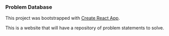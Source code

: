 ### Problem Database 

This project was bootstrapped with [Create React App](https://github.com/facebookincubator/create-react-app). 

This is a website that will have a repository of problem statements to solve.

